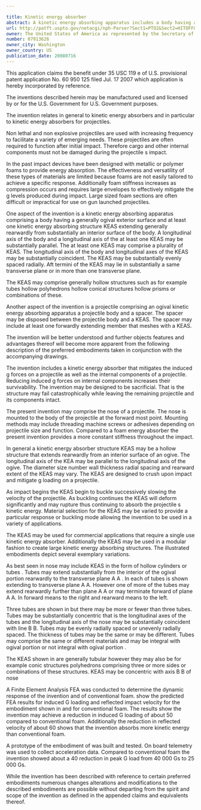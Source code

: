 ```yaml
---

title: Kinetic energy absorber
abstract: A kinetic energy absorbing apparatus includes a body having a generally ogival exterior surface; and at least one kinetic energy absorbing structure (KEAS) extending generally rearwardly from substantially an interior surface of the body.
url: http://patft.uspto.gov/netacgi/nph-Parser?Sect1=PTO2&Sect2=HITOFF&p=1&u=%2Fnetahtml%2FPTO%2Fsearch-adv.htm&r=1&f=G&l=50&d=PALL&S1=07913626&OS=07913626&RS=07913626
owner: The United States of America as represented by the Secretary of the Army
number: 07913626
owner_city: Washington
owner_country: US
publication_date: 20080716
---
```

This application claims the benefit under 35 USC 119 e of U.S. provisional patent application No. 60 950 125 filed Jul. 17 2007 which application is hereby incorporated by reference.

The inventions described herein may be manufactured used and licensed by or for the U.S. Government for U.S. Government purposes.

The invention relates in general to kinetic energy absorbers and in particular to kinetic energy absorbers for projectiles.

Non lethal and non explosive projectiles are used with increasing frequency to facilitate a variety of emerging needs. These projectiles are often required to function after initial impact. Therefore cargo and other internal components must not be damaged during the projectile s impact.

In the past impact devices have been designed with metallic or polymer foams to provide energy absorption. The effectiveness and versatility of these types of materials are limited because foams are not easily tailored to achieve a specific response. Additionally foam stiffness increases as compression occurs and requires large envelopes to effectively mitigate the g levels produced during impact. Large sized foam sections are often difficult or impractical for use on gun launched projectiles.

One aspect of the invention is a kinetic energy absorbing apparatus comprising a body having a generally ogival exterior surface and at least one kinetic energy absorbing structure KEAS extending generally rearwardly from substantially an interior surface of the body. A longitudinal axis of the body and a longitudinal axis of the at least one KEAS may be substantially parallel. The at least one KEAS may comprise a plurality of KEAS. The longitudinal axis of the body and longitudinal axes of the KEAS may be substantially coincident. The KEAS may be substantially evenly spaced radially. Aft termini of the KEAS may lie in substantially a same transverse plane or in more than one transverse plane.

The KEAS may comprise generally hollow structures such as for example tubes hollow polyhedrons hollow conical structures hollow prisms or combinations of these.

Another aspect of the invention is a projectile comprising an ogival kinetic energy absorbing apparatus a projectile body and a spacer. The spacer may be disposed between the projectile body and a KEAS. The spacer may include at least one forwardly extending member that meshes with a KEAS.

The invention will be better understood and further objects features and advantages thereof will become more apparent from the following description of the preferred embodiments taken in conjunction with the accompanying drawings.

The invention includes a kinetic energy absorber that mitigates the induced g forces on a projectile as well as the internal components of a projectile. Reducing induced g forces on internal components increases their survivability. The invention may be designed to be sacrificial. That is the structure may fail catastrophically while leaving the remaining projectile and its components intact.

The present invention may comprise the nose of a projectile. The nose is mounted to the body of the projectile at the forward most point. Mounting methods may include threading machine screws or adhesives depending on projectile size and function. Compared to a foam energy absorber the present invention provides a more constant stiffness throughout the impact.

In general a kinetic energy absorber structure KEAS may be a hollow structure that extends rearwardly from an interior surface of an ogive. The longitudinal axis of the KEA may be parallel to the longitudinal axis of the ogive. The diameter size number wall thickness radial spacing and rearward extent of the KEAS may vary. The KEAS are designed to crush upon impact and mitigate g loading on a projectile.

As impact begins the KEAS begin to buckle successively slowing the velocity of the projectile. As buckling continues the KEAS will deform significantly and may rupture thus continuing to absorb the projectile s kinetic energy. Material selection for the KEAS may be varied to provide a particular response or buckling mode allowing the invention to be used in a variety of applications.

The KEAS may be used for commercial applications that require a single use kinetic energy absorber. Additionally the KEAS may be used in a modular fashion to create large kinetic energy absorbing structures. The illustrated embodiments depict several exemplary variations.

As best seen in nose may include KEAS in the form of hollow cylinders or tubes . Tubes may extend substantially from the interior of the ogival portion rearwardly to the transverse plane A A . In each of tubes is shown extending to transverse plane A A. However one of more of the tubes may extend rearwardly further than plane A A or may terminate forward of plane A A. In forward means to the right and rearward means to the left.

Three tubes are shown in but there may be more or fewer than three tubes. Tubes may be substantially concentric that is the longitudinal axes of the tubes and the longitudinal axis of the nose may be substantially coincident with line B B. Tubes may be evenly radially spaced or unevenly radially spaced. The thickness of tubes may be the same or may be different. Tubes may comprise the same or different materials and may be integral with ogival portion or not integral with ogival portion .

The KEAS shown in are generally tubular however they may also be for example conic structures polyhedrons comprising three or more sides or combinations of these structures. KEAS may be concentric with axis B B of nose

A Finite Element Analysis FEA was conducted to determine the dynamic response of the invention and of conventional foam. show the predicted FEA results for induced G loading and reflected impact velocity for the embodiment shown in and for conventional foam. The results show the invention may achieve a reduction in induced G loading of about 50 compared to conventional foam. Additionally the reduction in reflected velocity of about 60 shows that the invention absorbs more kinetic energy than conventional foam.

A prototype of the embodiment of was built and tested. On board telemetry was used to collect acceleration data. Compared to conventional foam the invention showed about a 40 reduction in peak G load from 40 000 Gs to 25 000 Gs.

While the invention has been described with reference to certain preferred embodiments numerous changes alterations and modifications to the described embodiments are possible without departing from the spirit and scope of the invention as defined in the appended claims and equivalents thereof.

